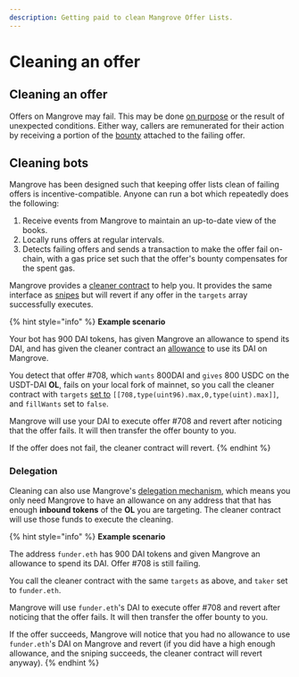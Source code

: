 ```yaml
---
description: Getting paid to clean Mangrove Offer Lists.
---
```


# Cleaning an offer

## Cleaning an offer

Offers on Mangrove may fail. This may be done [on purpose](../offer-making-strategies/taker-compensation.md) or the result of unexpected conditions. Either way, callers are remunerated for their action by receiving a portion of the [bounty](../offer-maker/offer-bounty.md) attached to the failing offer.

## Cleaning bots

Mangrove has been designed such that keeping offer lists clean of failing offers is incentive-compatible. Anyone can run a bot which repeatedly does the following:

1. Receive events from Mangrove to maintain an up-to-date view of the books.
2. Locally runs offers at regular intervals.
3. Detects failing offers and sends a transaction to make the offer fail on-chain, with a gas price set such that the offer's bounty compensates for the spent gas.

Mangrove provides a [cleaner contract](https://github.com/giry-dev/mangrove/blob/master/packages/mangrove-solidity/contracts/periphery/MgvCleaner.sol) to help you. It provides the same interface as [snipes](taker-order.md#offer-sniping) but will revert if any offer in the `targets` array successfully executes.

{% hint style="info" %}
**Example scenario**

Your bot has 900 DAI tokens, has given Mangrove an allowance to spend its DAI, and has given the cleaner contract an [allowance](delegate-takers.md) to use its DAI on Mangrove.

You detect that offer #708, which `wants` 800DAI and `gives` 800 USDC on the USDT-DAI **OL**, fails on your local fork of mainnet, so you call the cleaner contract with `targets` [set to](taker-order.md#offer-sniping) `[[708,type(uint96).max,0,type(uint).max]]`, and `fillWants` set to `false`.

Mangrove will use your DAI to execute offer #708 and revert after noticing that the offer fails. It will then transfer the offer bounty to you.

If the offer does not fail, the cleaner contract will revert.
{% endhint %}

### Delegation

Cleaning can also use Mangrove's [delegation mechanism](delegate-takers.md), which means you only need Mangrove to have an allowance on any address that that has enough **inbound tokens** of the **OL** you are targeting. The cleaner contract will use those funds to execute the cleaning.

{% hint style="info" %}
**Example scenario**

The address `funder.eth` has 900 DAI tokens and given Mangrove an allowance to spend its DAI. Offer #708 is still failing.

You call the cleaner contract with the same `targets` as above, and `taker` set to `funder.eth`.

Mangrove will use `funder.eth`'s DAI to execute offer #708 and revert after noticing that the offer fails. It will then transfer the offer bounty to you.

If the offer succeeds, Mangrove will notice that you had no allowance to use `funder.eth`'s DAI on Mangrove and revert (if you did have a high enough allowance, and the sniping succeeds, the cleaner contract will revert anyway).
{% endhint %}
